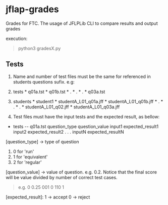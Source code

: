 # jflap-grades
Grades for FTC. The usage of JFLPLib CLI to compare results and output grades

execution:
> python3 gradesX.py

## Tests

1. Name and number of test files must be the same for referenced in students questions sufix.
e.g:

  1. tests
    * q01a.tst
    * q01b.tst
    * .
    * .
    * .
    * q03a.tst

  2. students
    * student1
    * studentA_L01_q01a.jff
    * studentA_L01_q01b.jff
    * .
    * .
    * .
    * studentA_L01_q02.jff
    * studentA_L01_q03a.jff

2. Test files must have the input tests and the expected result, as bellow:
- tests
-- q01a.tst
question_type
question_value
input1	expected_result1
input2	expected_result2
.
.
.
inputN	expected_resultN

[question_type] -> type of question
1. 0 for 'run'
2. 1 for 'equivalent'
3. 2 for 'regular'

[question_value] -> value of question. e.g. 0.2. Notice that the final score will be value divided by number of correct test cases.

> e.g.
0
0.25
001	0
110	1

[expected_result]:
1 -> accept
0 -> reject
